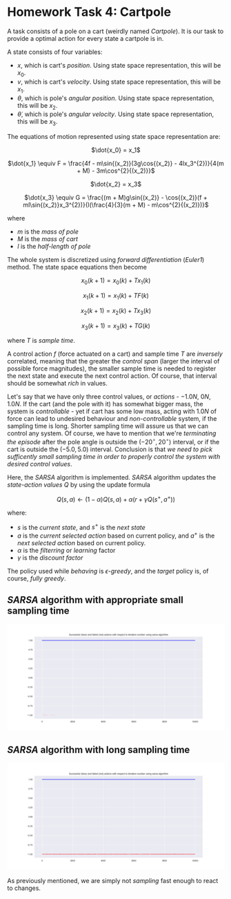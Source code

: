 # Homework Task 4: Cartpole

A task consists of a pole on a cart (weirdly named *Cartpole*). It is our task to provide a optimal action for every state a cartpole is in. 

A state consists of four variables:

- $x$, which is cart's *position*. Using state space representation, this will be $x_0$.
- $v$, which is cart's *velocity*. Using state space representation, this will be $x_1$.
- $\theta$, which is pole's *angular position*. Using state space representation, this will be $x_2$.
- $\dot{\theta}$, which is pole's *angular velocity*. Using state space representation, this will be $x_3$.

The equations of motion represented using state space representation are:

<div align=center>
 
  $\dot{x_0} = x_1$
  
  $\dot{x_1} \equiv F = \frac{4f - m\sin{(x_2)}(3g\cos{(x_2)} - 4lx_3^{2})}{4(m + M) - 3m\cos^{2}{(x_2)}}$
  
  $\dot{x_2} = x_3$

  $\dot{x_3} \equiv G = \frac{(m + M)g\sin{(x_2)} - \cos{(x_2)}(f + ml\sin{(x_2)}x_3^{2})}{l(\frac{4}{3}(m + M) - m\cos^{2}{(x_2)})}$ 

</div>

where 

- $m$ is the *mass of pole*
- $M$ is the *mass of cart*
- $l$ is the *half-length of pole* 

The whole system is discretized using *forward differentiation* (*Euler1*) method. The state space equations then become 

<div align=center>

$x_0(k + 1) = x_0(k) + Tx_1(k)$

$x_1(k + 1) = x_1(k) + TF(k)$

$x_2(k + 1) = x_2(k) + Tx_3(k)$

$x_3(k + 1) = x_3(k) + TG(k)$

</div>

where $T$ is *sample time*. 

A control action $f$ (force actuated on a cart) and sample time $T$ are *inversely* correlated, meaning that the greater the *control span*
(larger the interval of possible force magnitudes), the smaller sample time is needed to register the next state and execute the next
control action. Of course, that interval should be somewhat *rich* in values.

Let's say that we have only three control values, or *actions* - $-1.0N$, $0N$, $1.0N$. If the cart (and the pole with it) has somewhat bigger mass, 
the system is *controllable* - yet if cart has some low mass, acting with $1.0N$ of force can lead to undesired behaviour and 
*non-controllable* system, if the sampling time is long. Shorter sampling time will assure us that we can control any system. Of course,
we have to mention that we're *terminating the episode* after the pole angle is outside the $(-20^{\circ}, 20^{\circ})$ interval,
or if the cart is outside the $(-5.0, 5.0)$ interval. Conclusion is that *we need to pick sufficently small sampling time in order to properly control
the system with desired control values*. 

Here, the *SARSA* algorithm is implemented. *SARSA* algorithm updates the *state-action values* $Q$ by using the update formula 

<div align=center>

$Q(s, a) \leftarrow (1 - \alpha)Q(s, a) + \alpha(r + \gamma Q(s^{+}, a^{+}))$

</div>

where:

- $s$ is the *current state*, and $s^{+}$ is the *next state*
- $a$ is the *current selected action* based on current policy, and $a^{+}$ is the *next selected action* based on current policy.
- $\alpha$ is the *filterring* or *learning* factor
- $\gamma$ is the *discount factor*

The policy used while *behaving* is $\epsilon$*-greedy*, and the *target* policy is, of course, *fully greedy*.

## *SARSA* algorithm with appropriate small sampling time

![](./images/sarsa.png)

## *SARSA* algorithm with long sampling time

![](./images/sarsa_long_sample_time.png)

As previously mentioned, we are simply not *sampling* fast enough to react to changes.
